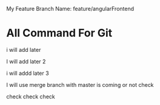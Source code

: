 
My Feature Branch Name:  feature/angularFrontend

All Command For Git
====================

i will add later

I will add later 2

i will addd later 3

I will use merge branch with master is coming or not check

check check check
